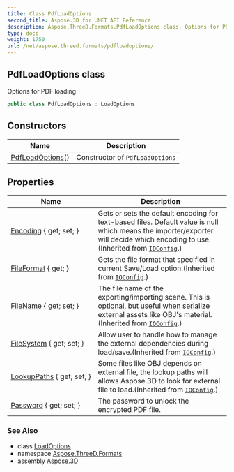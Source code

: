 ```yaml
---
title: Class PdfLoadOptions
second_title: Aspose.3D for .NET API Reference
description: Aspose.ThreeD.Formats.PdfLoadOptions class. Options for PDF loading
type: docs
weight: 1750
url: /net/aspose.threed.formats/pdfloadoptions/
---
```

## PdfLoadOptions class

Options for PDF loading

```csharp
public class PdfLoadOptions : LoadOptions
```

## Constructors

| Name | Description |
| --- | --- |
| [PdfLoadOptions](pdfloadoptions/)() | Constructor of `PdfLoadOptions` |

## Properties

| Name | Description |
| --- | --- |
| [Encoding](../../aspose.threed.formats/ioconfig/encoding/) { get; set; } | Gets or sets the default encoding for text-based files. Default value is null which means the importer/exporter will decide which encoding to use.(Inherited from [`IOConfig`](../ioconfig/).) |
| [FileFormat](../../aspose.threed.formats/ioconfig/fileformat/) { get; } | Gets the file format that specified in current Save/Load option.(Inherited from [`IOConfig`](../ioconfig/).) |
| [FileName](../../aspose.threed.formats/ioconfig/filename/) { get; set; } | The file name of the exporting/importing scene. This is optional, but useful when serialize external assets like OBJ's material.(Inherited from [`IOConfig`](../ioconfig/).) |
| [FileSystem](../../aspose.threed.formats/ioconfig/filesystem/) { get; set; } | Allow user to handle how to manage the external dependencies during load/save.(Inherited from [`IOConfig`](../ioconfig/).) |
| [LookupPaths](../../aspose.threed.formats/ioconfig/lookuppaths/) { get; set; } | Some files like OBJ depends on external file, the lookup paths will allows Aspose.3D to look for external file to load.(Inherited from [`IOConfig`](../ioconfig/).) |
| [Password](../../aspose.threed.formats/pdfloadoptions/password/) { get; set; } | The password to unlock the encrypted PDF file. |

### See Also

* class [LoadOptions](../loadoptions/)
* namespace [Aspose.ThreeD.Formats](../../aspose.threed.formats/)
* assembly [Aspose.3D](../../)


